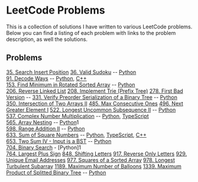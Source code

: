 # LeetCode Problems

This is a collection of solutions I have written to various LeetCode problems. Below you can find a listing of each problem with links to the problem description, as well the solutions.

## Problems

[35. Search Insert Position](https://leetcode.com/problems/search-insert-position/)
[36. Valid Sudoku](https://leetcode.com/problems/valid-sudoku/) -- [Python](https://github.com/crvlwanek/leetcode/blob/master/0036.%20Valid%20Sudoku/validsudoku.py)  
[91. Decode Ways](https://leetcode.com/problems/decode-ways/) -- [Python](https://github.com/crvlwanek/leetcode/blob/master/0091.%20Decode%20Ways/decodeways.py), [C++](https://github.com/crvlwanek/leetcode/blob/master/0091.%20Decode%20Ways/decodeways.cpp)  
[153. Find Minimum in Rotated Sorted Array](https://leetcode.com/problems/find-minimum-in-rotated-sorted-array/) -- [Python](https://github.com/crvlwanek/leetcode/tree/master/0153.%20Find%20Minimum%20in%20Rotated%20Sorted%20Array)  
[206. Reverse Linked List](https://leetcode.com/problems/reverse-linked-list/)
[208. Implement Trie (Prefix Tree)](https://leetcode.com/problems/implement-trie-prefix-tree/)
[278. First Bad Version](https://leetcode.com/problems/first-bad-version/) --
[331. Verify Preorder Serialization of a Binary Tree](https://leetcode.com/problems/verify-preorder-serialization-of-a-binary-tree/) -- [Python](https://github.com/crvlwanek/leetcode/blob/master/0331.%20Verify%20Preorder%20Serialization%20of%20a%20Binary%20Tree/verify-preorder-serialization-of-a-binary-tree.py)  
[350. Intersection of Two Arrays II](https://leetcode.com/problems/intersection-of-two-arrays-ii/)
[485. Max Consecutive Ones](https://leetcode.com/problems/max-consecutive-ones/)
[496. Next Greater Element I](https://leetcode.com/problems/next-greater-element-i/)
[522. Longest Uncommon Subsequence II](https://leetcode.com/problems/longest-uncommon-subsequence-ii/) -- [Python](https://github.com/crvlwanek/leetcode/blob/master/0522.%20Longest%20Uncommon%20Subsequence%20II/longest-uncommon-subsequence-ii.py)  
[537. Complex Number Multiplication](https://leetcode.com/problems/complex-number-multiplication) -- [Python](https://github.com/crvlwanek/leetcode/blob/master/0537.%20Complex%20Number%20Multiplication/complex-number-multiplication.py), [TypeScript](https://github.com/crvlwanek/leetcode/blob/master/0537.%20Complex%20Number%20Multiplication/complex-number-multiplication.ts)  
[565. Array Nesting](https://leetcode.com/problems/array-nesting/) -- [Python]()1  
[598. Range Addition II](https://leetcode.com/problems/range-addition-ii/) -- [Python](https://github.com/crvlwanek/leetcode/blob/master/0598.%20Range%20Addition%20II/range-addition-ii.py)  
[633. Sum of Square Numbers](https://leetcode.com/problems/sum-of-square-numbers/) -- [Python](https://github.com/crvlwanek/leetcode/blob/master/0633.%20Sum%20of%20Square%20Numbers/sumofsquarenumbers.py), [TypeScript](https://github.com/crvlwanek/leetcode/blob/master/0633.%20Sum%20of%20Square%20Numbers/sumofsquarenumbers.ts), [C++](https://github.com/crvlwanek/leetcode/blob/master/0633.%20Sum%20of%20Square%20Numbers/sumofsquares.cpp)  
[653. Two Sum IV - Input is a BST](https://leetcode.com/problems/two-sum-iv-input-is-a-bst/) -- [Python](https://github.com/crvlwanek/leetcode/blob/master/0653.%20Two%20Sum%20IV%20-%20Input%20is%20a%20BST/twosumfour.py)  
[704. Binary Search](https://leetcode.com/problems/binary-search) - [Python]1  
[764. Largest Plus Sign](https://leetcode.com/problems/largest-plus-sign/)
[848. Shifting Letters](https://leetcode.com/problems/shifting-letters/)
[917. Reverse Only Letters](https://leetcode.com/problems/reverse-only-letters/)
[929. Unique Email Addresses](https://leetcode.com/problems/unique-email-addresses/)
[977. Squares of a Sorted Array](https://leetcode.com/problems/squares-of-a-sorted-array/)
[978. Longest Turbulent Subarray](https://leetcode.com/problems/longest-turbulent-subarray/)
[1189. Maximum Number of Balloons](https://leetcode.com/problems/maximum-number-of-balloons/)
[1339. Maximum Product of Splitted Binary Tree](https://leetcode.com/problems/maximum-product-of-splitted-binary-tree/) -- [Python](https://github.com/crvlwanek/leetcode/blob/master/1339.%20Maximum%20Product%20of%20Splitted%20Binary%20Tree/maximum_product.py)  
